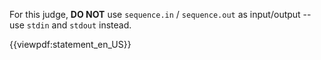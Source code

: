For this judge, **DO NOT** use `sequence.in` / `sequence.out` as input/output -- use `stdin` and `stdout` instead.

{{viewpdf:statement_en_US}}